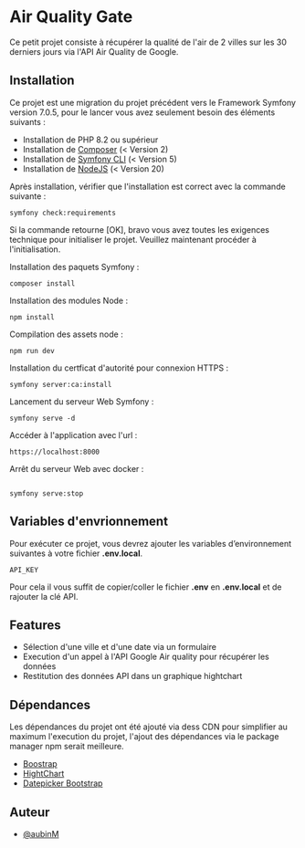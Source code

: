 
# Air Quality Gate

Ce petit projet consiste à récupérer la qualité de l'air de 2 villes sur les 30 derniers jours via l'API Air Quality de Google.


## Installation

Ce projet est une migration du projet précédent vers le Framework Symfony version 7.0.5, pour le lancer vous avez seulement besoin des éléments suivants :

- Installation de PHP 8.2 ou supérieur
- Installation de [Composer](https://getcomposer.org/download/) (< Version 2)
- Installation de [Symfony CLI](https://symfony.com/download) (< Version 5)
- Installation de [NodeJS](https://nodejs.org/en/download) (< Version 20)

Après installation, vérifier que l'installation est correct avec la commande suivante :

````
symfony check:requirements
````

Si la commande retourne [OK], bravo vous avez toutes les exigences technique pour initialiser le projet. Veuillez maintenant procéder à l'initialisation.

Installation des paquets Symfony : 

````
composer install
````

Installation des modules Node : 

````
npm install
````

Compilation des assets node : 

````
npm run dev
````

Installation du certficat d'autorité pour connexion HTTPS : 

````
symfony server:ca:install
````

Lancement du serveur Web Symfony : 

````
symfony serve -d
````

Accéder à l'application avec l'url : 

````
https://localhost:8000
````

Arrêt du serveur Web avec docker : 

````

symfony serve:stop
````

## Variables d'envrionnement

Pour exécuter ce projet, vous devrez ajouter les variables d’environnement suivantes à votre fichier **.env.local**.

`API_KEY`

Pour cela il vous suffit de copier/coller le fichier **.env** en **.env.local** et de rajouter la clé API.


## Features

- Sélection d'une ville et d'une date via un formulaire
- Execution d'un appel à l'API Google Air quality pour récupérer les données
- Restitution des données API dans un graphique hightchart


## Dépendances

Les dépendances du projet ont été ajouté via dess CDN pour simplifier au maximum l'execution du projet, l'ajout des dépendances via le package manager npm serait meilleure.

- [Boostrap](https://getbootstrap.com/)
- [HightChart](https://www.highcharts.com/)
- [Datepicker Bootstrap](https://bootstrap-datepicker.readthedocs.io/en/latest/)


## Auteur

- [@aubinM](https://github.com/aubinM)



